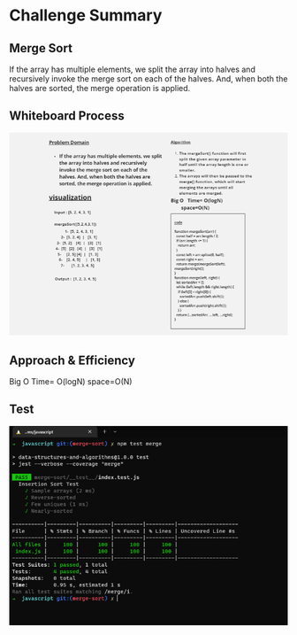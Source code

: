 # Challenge Summary

## Merge Sort
<!-- Description of the challenge -->
If the array has multiple elements, we split the array into halves and recursively invoke the merge sort on each of the halves. And, when both the halves are sorted, the merge operation is applied.

## Whiteboard Process
<!-- Embedded whiteboard image -->
![img](./img/whiteBorad.png)

## Approach & Efficiency
<!-- What approach did you take? Why? What is the Big O space/time for this approach? -->
Big O   Time= O(logN)
        space=O(N)

## Test

![img](./img/test.png)
